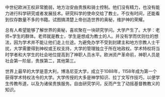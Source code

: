 中世纪欧洲王权非常脆弱，地方治安由贵族和骑士控制。他们没有精力，也没有能力进行科学研究或者发展技术。研究科学的使命交给了教士。不仅有时间，还能看到仅存数量不多的书籍。试图搞清楚上帝创造世界的奥秘，维护神的荣耀。

总有人希望能够了解世界的奥秘，喜欢聚在一块研究学问。大学产生了。大学：老师+学生的群体。老师就是教士，学生是想成为教士的人。并没有学而优则仕的想法，因为学术并不能让他们走上仕途。为避免办学不受到封建主和地方宗教人士干扰，大学需要得到神权或王权支持，大学的管理独立于所在地政权。学术特权将当时学者和大学生的社会地位提高到了神职人员水平。欧洲资产革命前，神职人员是社会第一阶层，贵族第二，其他第三。

世界上最早的大学是意大利，博洛尼亚大学，成立于1088年，1158年成为第一个获得学术特权法令的大学。大学传授的大多是神学知识、拉丁文写作技巧，以便学生传教布道，以及为诸侯贵族服务。自由研究学问，反而产生了动摇基督教教义的知识。
